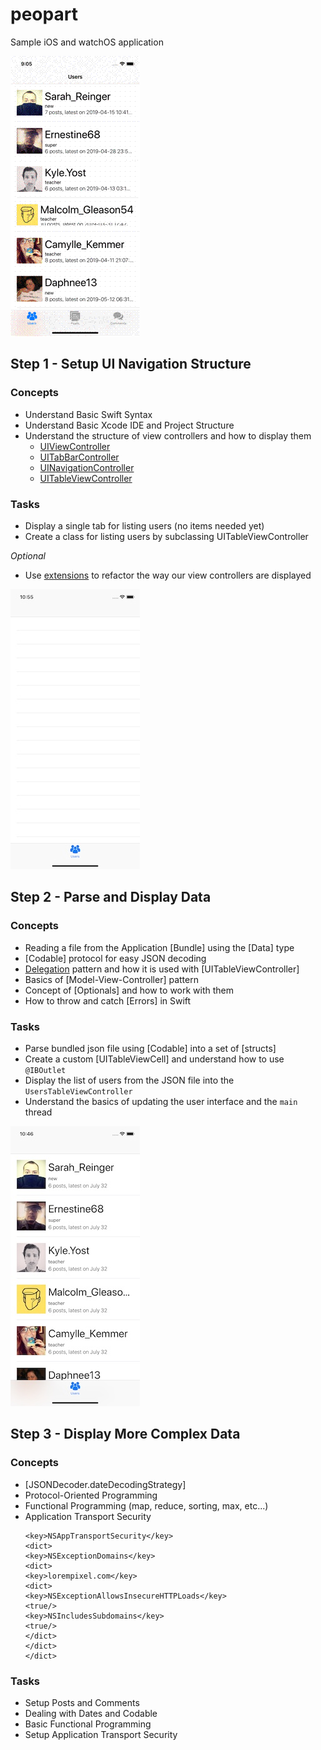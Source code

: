 # peopart
Sample iOS and watchOS application

![Resulting Application Demonstration](/assets/demo.gif?raw=true "Resulting Application")

## Step 1 - Setup UI Navigation Structure

### Concepts

* Understand Basic Swift Syntax
* Understand Basic Xcode IDE and Project Structure 
* Understand the structure of view controllers and how to display them
  * [UIViewController](https://developer.apple.com/documentation/uikit/uiviewcontroller)
  * [UITabBarController](https://developer.apple.com/documentation/uikit/uitabbarcontroller)
  * [UINavigationController](https://developer.apple.com/documentation/uikit/uinavigationcontroller)
  * [UITableViewController](https://developer.apple.com/documentation/uikit/uitableviewcontroller)

### Tasks

* Display a single tab for listing users (no items needed yet)
* Create a class for listing users by subclassing UITableViewController

*Optional*

* Use [extensions](https://docs.swift.org/swift-book/LanguageGuide/Extensions.html) to refactor the way our view controllers are displayed

![What the end of step 1 should look like](/assets/step-1.jpg?raw=true "Step 1 Result")

## Step 2 - Parse and Display Data

### Concepts

* Reading a file from the Application [Bundle] using the [Data] type
* [Codable] protocol for easy JSON decoding
* [Delegation] pattern and how it is used with [UITableViewController]
* Basics of [Model-View-Controller] pattern
* Concept of [Optionals] and how to work with them
* How to throw and catch [Errors] in Swift

### Tasks

* Parse bundled json file using [Codable] into a set of [structs]
* Create a custom [UITableViewCell] and understand how to use `@IBOutlet`
* Display the list of users from the JSON file into the `UsersTableViewController`
* Understand the basics of updating the user interface and the `main` thread

![What the end of step 2 should look like](/assets/step-2.jpg?raw=true "Step 2 Result")

## Step 3 - Display More Complex Data

### Concepts

* [JSONDecoder.dateDecodingStrategy]
* Protocol-Oriented Programming
* Functional Programming (map, reduce, sorting, max, etc...)
* Application Transport Security
  ```
  <key>NSAppTransportSecurity</key>
  <dict>
  <key>NSExceptionDomains</key>
  <dict>
  <key>lorempixel.com</key>
  <dict>
  <key>NSExceptionAllowsInsecureHTTPLoads</key>
  <true/>
  <key>NSIncludesSubdomains</key>
  <true/>
  </dict>
  </dict>
  </dict>
### Tasks

* Setup Posts and Comments
* Dealing with Dates and Codable
* Basic Functional Programming
* Setup Application Transport Security

[Delegation]: https://developer.apple.com/library/archive/documentation/General/Conceptual/DevPedia-CocoaCore/Delegation.html
